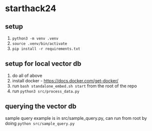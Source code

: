 # starthack24

## setup

1. `python3 -m venv .venv`
2. `source .venv/bin/activate`
3. `pip install -r requirements.txt`

## setup for local vector db

1. do all of above
2. install docker - <https://docs.docker.com/get-docker/>
3. run `bash standalone_embed.sh start` from the root of the repo
4. run `python3 src/process_data.py`

## querying the vector db

sample query example is in src/sample_query.py, can run from root by doing `python src/sample_query.py`
